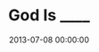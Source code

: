 ---
layout: series
series: "God Is ____"
permalink: "/god-is-____/"
title: "God Is ____"
date: 2013-07-08 00:00:00
endDate: 2013-08-18 00:00:00
description: "If you shoved everything there is to know about God into your brain, your head would seriously explode. He's wiser, stronger, bigger and infinitely more interesting than you. But what's really wild is thisGod wants you to know him. Join us as we scratch the surface of God's mind-blowing personality."
src: "http://s3.amazonaws.com/crossroads-media/images/190x110_GodIs.jpg"
---